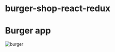 # burger-shop-react-redux

<h1>Burger app</h1>

![burger](https://user-images.githubusercontent.com/58458593/118775357-a8be6a80-b8a8-11eb-85d3-8267020a086a.gif)
